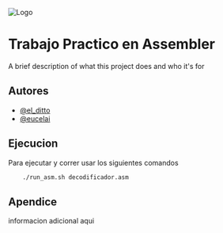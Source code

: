 
![Logo](https://www.e-soluciones-tic.com/wp-content/uploads/codigobinario.jpg)


#  Trabajo Practico en Assembler

A brief description of what this project does and who it's for


## Autores

- [@el_ditto](https://www.github.com/oswald1511)
- [@eucelai](https://www.github.com/CelesteLai)



## Ejecucion

Para ejecutar y correr usar los siguientes comandos
```bash
    ./run_asm.sh decodificador.asm
```
    
## Apendice

informacion adicional aqui
